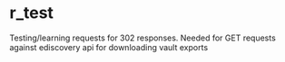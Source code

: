 # r_test
Testing/learning requests for 302 responses.  Needed for GET requests against ediscovery api for downloading vault exports
